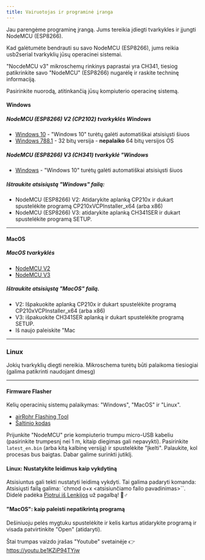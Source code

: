 ```yaml
---
title: Vairuotojas ir programinė įranga
---
```


Jau parengėme programinę įrangą. Jums tereikia įdiegti tvarkykles ir įjungti NodeMCU (ESP8266).

Kad galėtumėte bendrauti su savo NodeMCU (ESP8266), jums reikia usb2serial tvarkyklių jūsų operacinei sistemai.

"NocdeMCU v3" mikroschemų rinkinys paprastai yra CH341, tiesiog patikrinkite savo "NodeMCU" (ESP8266) nugarėlę ir raskite techninę informaciją.

Pasirinkite nuorodą, atitinkančią jūsų kompiuterio operacinę sistemą.

#### Windows

##### NodeMCU (ESP8266) V2 (CP2102) tvarkyklės Windows
* [Windows 10](https://www.silabs.comdocumentspublicsoftwareCP210x_Universal_Windows_Driver.zip) - "Windows 10" turėtų galėti automatiškai atsisiųsti šiuos
* [Windows 788.1](https://www.silabs.comdocumentspublicsoftwareCP210x_Windows_Drivers.zip) - 32 bitų versija - **nepalaiko** 64 bitų versijos OS

##### NodeMCU (ESP8266) V3 (CH341) tvarkyklė "Windows
* [Windows](http://www.wch.cndownloadsfile5.html) - "Windows 10" turėtų galėti automatiškai atsisiųsti šiuos

##### Ištraukite atsisiųstą "Windows" failą:
* NodeMCU (ESP8266) V2: Atidarykite aplanką CP210x ir dukart spustelėkite programą CP210xVCPInstaller_x64 (arba x86)
* NodeMCU (ESP8266) V3: atidarykite aplanką CH341SER ir dukart spustelėkite programą SETUP.

---

#### MacOS

##### MacOS tvarkyklės
* [NodeMCU V2](https://www.silabs.comdocumentspublicsoftwareMac_OSX_VCP_Driver.zip )
* [NodeMCU V3](http://www.wch.cndownloadsfile178.html)

##### Ištraukite atsisiųstą "MacOS" failą.
* V2: Išpakuokite aplanką CP210x ir dukart spustelėkite programą CP210xVCPInstaller_x64 (arba x86)
* V3: išpakuokite CH341SER aplanką ir dukart spustelėkite programą SETUP.
* Iš naujo paleiskite "Mac

---

### Linux
Jokių tvarkyklių diegti nereikia. Mikroschema turėtų būti palaikoma tiesiogiai (galima patikrinti naudojant dmesg)

---
#### Firmware Flasher
Kelių operacinių sistemų palaikymas: "Windows", "MacOS" ir "Linux".

* [airRohr Flashing Tool](http://firmware.sensor.communityairrohrflashing-tool)
* [Šaltinio kodas](https://github.comopendata-stuttgartairrohr-firmware-flasher)

Prijunkite "NodeMCU" prie kompiuterio trumpu micro-USB kabeliu (pasirinkite trumpesnį nei 1 m, kitaip diegimas gali nepavykti). Pasirinkite `latest_en.bin` (arba kitą kalbinę versiją) ir spustelėkite "Įkelti".
Palaukite, kol procesas bus baigtas. Dabar galime surinkti jutiklį.

#### Linux: Nustatykite leidimus kaip vykdytiną
Atsisiuntus gali tekti nustatyti leidimą vykdyti. Tai galima padaryti komanda: Atsisiųsti failą galima: `chmod o+x <atsisiunčiamo failo pavadinimas>``.
<br>
Didelė padėka [Piotrui iš Lenkijos](https://dropbox.inf.re) už pagalbą! 🙋♂️

#### "MacOS": kaip paleisti nepatikrintą programą
Dešiniuoju pelės mygtuku spustelėkite ir kelis kartus atidarykite programą ir visada patvirtinkite "Open" (atidaryti).

Štai trumpas vaizdo įrašas "Youtube" svetainėje 👉 https://youtu.be1KZiP94TYjw





